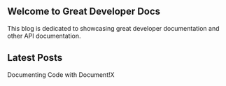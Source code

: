 ## Welcome to Great Developer Docs
This blog is dedicated to showcasing great developer documentation and other API documentation.

## Latest Posts
Documenting Code with Document!X
